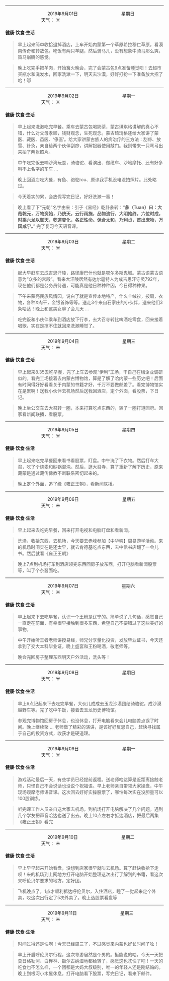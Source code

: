 ***
&nbsp;&nbsp;&nbsp;&nbsp;&nbsp;&nbsp;&nbsp;&nbsp;&nbsp;&nbsp;&nbsp;&nbsp;&nbsp;&nbsp;&nbsp;&nbsp;&nbsp;&nbsp;
&nbsp;&nbsp;&nbsp;&nbsp;&nbsp;&nbsp;&nbsp;&nbsp;&nbsp;&nbsp;&nbsp;&nbsp;&nbsp;&nbsp;           2019年9月01日
&nbsp;&nbsp;&nbsp;&nbsp;&nbsp;&nbsp;&nbsp;&nbsp;&nbsp;&nbsp;&nbsp;&nbsp;&nbsp;&nbsp;&nbsp;&nbsp;&nbsp;&nbsp;
&nbsp;&nbsp;&nbsp;&nbsp;&nbsp;&nbsp;&nbsp;&nbsp;&nbsp;&nbsp;&nbsp;&nbsp;&nbsp;&nbsp;                星期日
&nbsp;&nbsp;&nbsp;&nbsp;&nbsp;&nbsp;&nbsp;&nbsp;&nbsp;&nbsp;&nbsp;&nbsp;&nbsp;&nbsp;&nbsp;&nbsp;&nbsp;&nbsp;
&nbsp;&nbsp;&nbsp;&nbsp;&nbsp;&nbsp;&nbsp;&nbsp;&nbsp;&nbsp;&nbsp;&nbsp;&nbsp;&nbsp;&nbsp;&nbsp;&nbsp;&nbsp;
&nbsp;&nbsp;&nbsp;&nbsp;&nbsp;&nbsp;&nbsp;&nbsp;&nbsp;                                       天气： :sunny:


#### 健康·饮食·生活
>早上起来简单收拾退掉酒店，上车开始内蒙第一个草原希拉穆仁草原，看漠南传奇和转敖包。吃饭有两只羊腿，然后骑马儿，没有想象中骑马那么爽，策马崩腾的感觉。

>晚上吃完手把羊肉，开始篝火晚会，完了会蒙古包9点准备睡觉呗！去超市买瓶水和洗发水，回家洗漱一下，明天去沙漠，好好打扮一下准备放大招了哈！:heart_eyes_cat:


***
&nbsp;&nbsp;&nbsp;&nbsp;&nbsp;&nbsp;&nbsp;&nbsp;&nbsp;&nbsp;&nbsp;&nbsp;&nbsp;&nbsp;&nbsp;&nbsp;&nbsp;&nbsp;
&nbsp;&nbsp;&nbsp;&nbsp;&nbsp;&nbsp;&nbsp;&nbsp;&nbsp;&nbsp;&nbsp;&nbsp;&nbsp;&nbsp;           2019年9月02日
&nbsp;&nbsp;&nbsp;&nbsp;&nbsp;&nbsp;&nbsp;&nbsp;&nbsp;&nbsp;&nbsp;&nbsp;&nbsp;&nbsp;&nbsp;&nbsp;&nbsp;&nbsp;
&nbsp;&nbsp;&nbsp;&nbsp;&nbsp;&nbsp;&nbsp;&nbsp;&nbsp;&nbsp;&nbsp;&nbsp;&nbsp;&nbsp;                星期一
&nbsp;&nbsp;&nbsp;&nbsp;&nbsp;&nbsp;&nbsp;&nbsp;&nbsp;&nbsp;&nbsp;&nbsp;&nbsp;&nbsp;&nbsp;&nbsp;&nbsp;&nbsp;
&nbsp;&nbsp;&nbsp;&nbsp;&nbsp;&nbsp;&nbsp;&nbsp;&nbsp;&nbsp;&nbsp;&nbsp;&nbsp;&nbsp;&nbsp;&nbsp;&nbsp;&nbsp;
&nbsp;&nbsp;&nbsp;&nbsp;&nbsp;&nbsp;&nbsp;&nbsp;&nbsp;                                       天气： :sunny:


#### 健康·饮食·生活
>早上起来洗漱吃完早餐。乘车去蒙古包喝奶茶，蒙古琪琪格讲解的真心不错，什么对父母孝顺，钱财观念，生死观念。蒙古琦琦格还给大家讲了蒙医、藏医、苗医、‘傣医’。给大家讲蒙古族人的病治疗的三方法：刮痧、放雪、针灸，亲自给两个伙伴刮痧，讲解银器使用敲门。我则带来一只弯弓出来拍了两张照片。

>中午吃完饭去响沙湾玩耍，骑骆驼、看演出、做缆车、沙地摩托、还有好多叫不上名字的车车 ...

>晚上回酒店吃大餐，有鱼、骆驼rou、原谅我手机没电没拍照片。此处略过。

>今天着实的累，会放假写完日记，好好洗漱一番！

>晚上看了下“元朝”名字由来：引子《易经》乾卦彖转：“**彖（Tuan）曰：大哉乾元，万物资始，乃统天，云行雨施，品物流行，大明始终，六位时成，时乘六龙以御天，乾道变化，各正性命。保合太和，乃利贞，首出庶物，万国咸宁。**”  完了复习今天语音课。


***
&nbsp;&nbsp;&nbsp;&nbsp;&nbsp;&nbsp;&nbsp;&nbsp;&nbsp;&nbsp;&nbsp;&nbsp;&nbsp;&nbsp;&nbsp;&nbsp;&nbsp;&nbsp;
&nbsp;&nbsp;&nbsp;&nbsp;&nbsp;&nbsp;&nbsp;&nbsp;&nbsp;&nbsp;&nbsp;&nbsp;&nbsp;&nbsp;           2019年9月03日
&nbsp;&nbsp;&nbsp;&nbsp;&nbsp;&nbsp;&nbsp;&nbsp;&nbsp;&nbsp;&nbsp;&nbsp;&nbsp;&nbsp;&nbsp;&nbsp;&nbsp;&nbsp;
&nbsp;&nbsp;&nbsp;&nbsp;&nbsp;&nbsp;&nbsp;&nbsp;&nbsp;&nbsp;&nbsp;&nbsp;&nbsp;&nbsp;                星期二
&nbsp;&nbsp;&nbsp;&nbsp;&nbsp;&nbsp;&nbsp;&nbsp;&nbsp;&nbsp;&nbsp;&nbsp;&nbsp;&nbsp;&nbsp;&nbsp;&nbsp;&nbsp;
&nbsp;&nbsp;&nbsp;&nbsp;&nbsp;&nbsp;&nbsp;&nbsp;&nbsp;&nbsp;&nbsp;&nbsp;&nbsp;&nbsp;&nbsp;&nbsp;&nbsp;&nbsp;
&nbsp;&nbsp;&nbsp;&nbsp;&nbsp;&nbsp;&nbsp;&nbsp;&nbsp;                                       天气： :sunny:


#### 健康·饮食·生活
>起大早赶车去成吉思汗陵，路径康巴什也就是鄂尔多斯鬼城。蒙古语蒙古语意为“众多的宫殿”。看来大汗陵居然有达尔扈特人为成吉思汗守灵792年，现在他们都是公务员待遇，可能真是他日种种种因，今日得种种果。

>下午来蒙亮民族风情园，说白了就是宣传本地特产，什么羊绒衫，披肩，衣物，各种X肉干，金银首饰等等。送走3个来自石家庄的小伙伴，送来他们3条哈达！晚上和这美女聊了会儿天 ...


>吃完饭和小伙伴乘车到酒店放下行李，去大召寺转比啤酒吃零食，回来接着唱歌，实在是撑不住就回来洗漱睡觉了。

***
&nbsp;&nbsp;&nbsp;&nbsp;&nbsp;&nbsp;&nbsp;&nbsp;&nbsp;&nbsp;&nbsp;&nbsp;&nbsp;&nbsp;&nbsp;&nbsp;&nbsp;&nbsp;
&nbsp;&nbsp;&nbsp;&nbsp;&nbsp;&nbsp;&nbsp;&nbsp;&nbsp;&nbsp;&nbsp;&nbsp;&nbsp;&nbsp;           2019年9月04日
&nbsp;&nbsp;&nbsp;&nbsp;&nbsp;&nbsp;&nbsp;&nbsp;&nbsp;&nbsp;&nbsp;&nbsp;&nbsp;&nbsp;&nbsp;&nbsp;&nbsp;&nbsp;
&nbsp;&nbsp;&nbsp;&nbsp;&nbsp;&nbsp;&nbsp;&nbsp;&nbsp;&nbsp;&nbsp;&nbsp;&nbsp;&nbsp;                星期三
&nbsp;&nbsp;&nbsp;&nbsp;&nbsp;&nbsp;&nbsp;&nbsp;&nbsp;&nbsp;&nbsp;&nbsp;&nbsp;&nbsp;&nbsp;&nbsp;&nbsp;&nbsp;
&nbsp;&nbsp;&nbsp;&nbsp;&nbsp;&nbsp;&nbsp;&nbsp;&nbsp;&nbsp;&nbsp;&nbsp;&nbsp;&nbsp;&nbsp;&nbsp;&nbsp;&nbsp;
&nbsp;&nbsp;&nbsp;&nbsp;&nbsp;&nbsp;&nbsp;&nbsp;&nbsp;                                       天气： :sunny:


#### 健康·饮食·生活
>早上起来8.35去吃早餐，完了上车去参观“伊利”工场，干自己在租企业调研似的。看完工场接着去内蒙古博物馆，算是了解了哈内蒙一些历史吧！后面有时间得好好看看关于内蒙的书籍才好，千万不要做邮差了。看完博物馆实在是累啊！送我小伙伴去机场然后送我回酒店，定个外面，看股票，下日记。

>晚上坐公交车去大召转一圈，本来打算吃点东西的，转了一圈打道回府。回家看新闻联播，看股票。


***
&nbsp;&nbsp;&nbsp;&nbsp;&nbsp;&nbsp;&nbsp;&nbsp;&nbsp;&nbsp;&nbsp;&nbsp;&nbsp;&nbsp;&nbsp;&nbsp;&nbsp;&nbsp;
&nbsp;&nbsp;&nbsp;&nbsp;&nbsp;&nbsp;&nbsp;&nbsp;&nbsp;&nbsp;&nbsp;&nbsp;&nbsp;&nbsp;           2019年9月05日
&nbsp;&nbsp;&nbsp;&nbsp;&nbsp;&nbsp;&nbsp;&nbsp;&nbsp;&nbsp;&nbsp;&nbsp;&nbsp;&nbsp;&nbsp;&nbsp;&nbsp;&nbsp;
&nbsp;&nbsp;&nbsp;&nbsp;&nbsp;&nbsp;&nbsp;&nbsp;&nbsp;&nbsp;&nbsp;&nbsp;&nbsp;&nbsp;                星期四
&nbsp;&nbsp;&nbsp;&nbsp;&nbsp;&nbsp;&nbsp;&nbsp;&nbsp;&nbsp;&nbsp;&nbsp;&nbsp;&nbsp;&nbsp;&nbsp;&nbsp;&nbsp;
&nbsp;&nbsp;&nbsp;&nbsp;&nbsp;&nbsp;&nbsp;&nbsp;&nbsp;&nbsp;&nbsp;&nbsp;&nbsp;&nbsp;&nbsp;&nbsp;&nbsp;&nbsp;
&nbsp;&nbsp;&nbsp;&nbsp;&nbsp;&nbsp;&nbsp;&nbsp;&nbsp;                                       天气： :sunny:


#### 健康·饮食·生活
>早上起来吃完早餐回来看书看股票，盯盘。中午洗了下衣物。然后打车大召，吃了个烧麦和砂锅混沌。然后，逛大召寺，算了重新了解下历史，原来藏蒙是通过藏传佛教不断联系密切起来的。

>晚上定个外面，追了级《雍正王朝》，看新闻联播。


***
&nbsp;&nbsp;&nbsp;&nbsp;&nbsp;&nbsp;&nbsp;&nbsp;&nbsp;&nbsp;&nbsp;&nbsp;&nbsp;&nbsp;&nbsp;&nbsp;&nbsp;&nbsp;
&nbsp;&nbsp;&nbsp;&nbsp;&nbsp;&nbsp;&nbsp;&nbsp;&nbsp;&nbsp;&nbsp;&nbsp;&nbsp;&nbsp;           2019年9月06日
&nbsp;&nbsp;&nbsp;&nbsp;&nbsp;&nbsp;&nbsp;&nbsp;&nbsp;&nbsp;&nbsp;&nbsp;&nbsp;&nbsp;&nbsp;&nbsp;&nbsp;&nbsp;
&nbsp;&nbsp;&nbsp;&nbsp;&nbsp;&nbsp;&nbsp;&nbsp;&nbsp;&nbsp;&nbsp;&nbsp;&nbsp;&nbsp;                星期五
&nbsp;&nbsp;&nbsp;&nbsp;&nbsp;&nbsp;&nbsp;&nbsp;&nbsp;&nbsp;&nbsp;&nbsp;&nbsp;&nbsp;&nbsp;&nbsp;&nbsp;&nbsp;
&nbsp;&nbsp;&nbsp;&nbsp;&nbsp;&nbsp;&nbsp;&nbsp;&nbsp;&nbsp;&nbsp;&nbsp;&nbsp;&nbsp;&nbsp;&nbsp;&nbsp;&nbsp;
&nbsp;&nbsp;&nbsp;&nbsp;&nbsp;&nbsp;&nbsp;&nbsp;&nbsp;                                       天气： :sunny:


#### 健康·饮食·生活
>早上起来去吃完早餐，回来打开电视和电脑盯盘和看新闻。

>洗澡，收拾东西，去机场，今天要去赤峰参加【中华魂】周易游学活动。来的机场时间实在是还太早，就去肯德基吃点东西，去中信书店翻了一会儿书。然后就看《雍正王朝》

>晚上7点到机场打车到酒店领完东西回房子放东西，打开电脑看新闻股票等，叫了个杂酱面吃。



***
&nbsp;&nbsp;&nbsp;&nbsp;&nbsp;&nbsp;&nbsp;&nbsp;&nbsp;&nbsp;&nbsp;&nbsp;&nbsp;&nbsp;&nbsp;&nbsp;&nbsp;&nbsp;
&nbsp;&nbsp;&nbsp;&nbsp;&nbsp;&nbsp;&nbsp;&nbsp;&nbsp;&nbsp;&nbsp;&nbsp;&nbsp;&nbsp;           2019年9月07日
&nbsp;&nbsp;&nbsp;&nbsp;&nbsp;&nbsp;&nbsp;&nbsp;&nbsp;&nbsp;&nbsp;&nbsp;&nbsp;&nbsp;&nbsp;&nbsp;&nbsp;&nbsp;
&nbsp;&nbsp;&nbsp;&nbsp;&nbsp;&nbsp;&nbsp;&nbsp;&nbsp;&nbsp;&nbsp;&nbsp;&nbsp;&nbsp;                星期六
&nbsp;&nbsp;&nbsp;&nbsp;&nbsp;&nbsp;&nbsp;&nbsp;&nbsp;&nbsp;&nbsp;&nbsp;&nbsp;&nbsp;&nbsp;&nbsp;&nbsp;&nbsp;
&nbsp;&nbsp;&nbsp;&nbsp;&nbsp;&nbsp;&nbsp;&nbsp;&nbsp;&nbsp;&nbsp;&nbsp;&nbsp;&nbsp;&nbsp;&nbsp;&nbsp;&nbsp;
&nbsp;&nbsp;&nbsp;&nbsp;&nbsp;&nbsp;&nbsp;&nbsp;&nbsp;                                       天气： :sunny:


#### 健康·饮食·生活
>早上起来下去吃早餐，认识一个王粉是辽宁的。简单说了几句话，感觉自己一直走在前面，有幸很早接触到很多东西，希望自己不要错过了这些美好的事物。

>中午开始听王者老师讲授易经，师兄分享量化投资，发放毕业证书，今天还拿到了交大本科毕业证。晚上盛宴和王粉喝酒，敬老师等。

>晚会完回房子整理东西明天户外活动，洗头等！



***
&nbsp;&nbsp;&nbsp;&nbsp;&nbsp;&nbsp;&nbsp;&nbsp;&nbsp;&nbsp;&nbsp;&nbsp;&nbsp;&nbsp;&nbsp;&nbsp;&nbsp;&nbsp;
&nbsp;&nbsp;&nbsp;&nbsp;&nbsp;&nbsp;&nbsp;&nbsp;&nbsp;&nbsp;&nbsp;&nbsp;&nbsp;&nbsp;           2019年9月08日
&nbsp;&nbsp;&nbsp;&nbsp;&nbsp;&nbsp;&nbsp;&nbsp;&nbsp;&nbsp;&nbsp;&nbsp;&nbsp;&nbsp;&nbsp;&nbsp;&nbsp;&nbsp;
&nbsp;&nbsp;&nbsp;&nbsp;&nbsp;&nbsp;&nbsp;&nbsp;&nbsp;&nbsp;&nbsp;&nbsp;&nbsp;&nbsp;                星期日
&nbsp;&nbsp;&nbsp;&nbsp;&nbsp;&nbsp;&nbsp;&nbsp;&nbsp;&nbsp;&nbsp;&nbsp;&nbsp;&nbsp;&nbsp;&nbsp;&nbsp;&nbsp;
&nbsp;&nbsp;&nbsp;&nbsp;&nbsp;&nbsp;&nbsp;&nbsp;&nbsp;&nbsp;&nbsp;&nbsp;&nbsp;&nbsp;&nbsp;&nbsp;&nbsp;&nbsp;
&nbsp;&nbsp;&nbsp;&nbsp;&nbsp;&nbsp;&nbsp;&nbsp;&nbsp;                                       天气： :sunny:


#### 健康·饮食·生活
>早上6点记起来下去吃完早餐，大伙儿成成去玉龙沙漠团结骑骆驼，成沙漠越野车等。完了吃中午饭，接着去玉龙历史博物馆。

>参观完博物馆回房子休息，也没休息，打开电脑看来会儿电脑差点误了时间。晚上继续聚 ... 老师做了精彩的演讲，是该好好反思自己，赶快寻找属于自己的投资方式，收获才是硬道理。


***
&nbsp;&nbsp;&nbsp;&nbsp;&nbsp;&nbsp;&nbsp;&nbsp;&nbsp;&nbsp;&nbsp;&nbsp;&nbsp;&nbsp;&nbsp;&nbsp;&nbsp;&nbsp;
&nbsp;&nbsp;&nbsp;&nbsp;&nbsp;&nbsp;&nbsp;&nbsp;&nbsp;&nbsp;&nbsp;&nbsp;&nbsp;&nbsp;           2019年9月09日
&nbsp;&nbsp;&nbsp;&nbsp;&nbsp;&nbsp;&nbsp;&nbsp;&nbsp;&nbsp;&nbsp;&nbsp;&nbsp;&nbsp;&nbsp;&nbsp;&nbsp;&nbsp;
&nbsp;&nbsp;&nbsp;&nbsp;&nbsp;&nbsp;&nbsp;&nbsp;&nbsp;&nbsp;&nbsp;&nbsp;&nbsp;&nbsp;                星期一
&nbsp;&nbsp;&nbsp;&nbsp;&nbsp;&nbsp;&nbsp;&nbsp;&nbsp;&nbsp;&nbsp;&nbsp;&nbsp;&nbsp;&nbsp;&nbsp;&nbsp;&nbsp;
&nbsp;&nbsp;&nbsp;&nbsp;&nbsp;&nbsp;&nbsp;&nbsp;&nbsp;&nbsp;&nbsp;&nbsp;&nbsp;&nbsp;&nbsp;&nbsp;&nbsp;&nbsp;
&nbsp;&nbsp;&nbsp;&nbsp;&nbsp;&nbsp;&nbsp;&nbsp;&nbsp;                                       天气： :sunny:


#### 健康·饮食·生活
>游戏活动最后一天，有些学员已经提前返程。送老师哈达算是近距离接触老师，只怪自己不会说话也没说个祝福语。早上老师亲自带领大家操盘，中午现场观摩老师语音课。这次回去好好实操股票了，哪怕每次实在没胆量可以100股训练。

>听完课工作人员亲自送大家去机场，到机场打开电脑解决了几个问题。遇到几个学友把声音哈达也送了出去。晚上10点左右才抵达酒店，把最后两集《雍正王朝》看完



***
&nbsp;&nbsp;&nbsp;&nbsp;&nbsp;&nbsp;&nbsp;&nbsp;&nbsp;&nbsp;&nbsp;&nbsp;&nbsp;&nbsp;&nbsp;&nbsp;&nbsp;&nbsp;
&nbsp;&nbsp;&nbsp;&nbsp;&nbsp;&nbsp;&nbsp;&nbsp;&nbsp;&nbsp;&nbsp;&nbsp;&nbsp;&nbsp;           2019年9月10日
&nbsp;&nbsp;&nbsp;&nbsp;&nbsp;&nbsp;&nbsp;&nbsp;&nbsp;&nbsp;&nbsp;&nbsp;&nbsp;&nbsp;&nbsp;&nbsp;&nbsp;&nbsp;
&nbsp;&nbsp;&nbsp;&nbsp;&nbsp;&nbsp;&nbsp;&nbsp;&nbsp;&nbsp;&nbsp;&nbsp;&nbsp;&nbsp;                星期二
&nbsp;&nbsp;&nbsp;&nbsp;&nbsp;&nbsp;&nbsp;&nbsp;&nbsp;&nbsp;&nbsp;&nbsp;&nbsp;&nbsp;&nbsp;&nbsp;&nbsp;&nbsp;
&nbsp;&nbsp;&nbsp;&nbsp;&nbsp;&nbsp;&nbsp;&nbsp;&nbsp;&nbsp;&nbsp;&nbsp;&nbsp;&nbsp;&nbsp;&nbsp;&nbsp;&nbsp;
&nbsp;&nbsp;&nbsp;&nbsp;&nbsp;&nbsp;&nbsp;&nbsp;&nbsp;                                       天气： :sunny:


#### 健康·饮食·生活
>早上早早起来开始看盘，没想到店家很早就叫去机场。算了赶快收拾下走呗！来的机场到上网地方打开电脑开始整理这次出行了解到的书籍，看这次来呼伦贝尔要求的地方，定好团。

>飞机晚点了，1点才顺利抵达呼伦贝尔，入住酒店，睡了一觉起来定个外卖，哎这次出行定了5次外卖了。晚上选股票看盘等



***
&nbsp;&nbsp;&nbsp;&nbsp;&nbsp;&nbsp;&nbsp;&nbsp;&nbsp;&nbsp;&nbsp;&nbsp;&nbsp;&nbsp;&nbsp;&nbsp;&nbsp;&nbsp;
&nbsp;&nbsp;&nbsp;&nbsp;&nbsp;&nbsp;&nbsp;&nbsp;&nbsp;&nbsp;&nbsp;&nbsp;&nbsp;&nbsp;           2019年9月11日
&nbsp;&nbsp;&nbsp;&nbsp;&nbsp;&nbsp;&nbsp;&nbsp;&nbsp;&nbsp;&nbsp;&nbsp;&nbsp;&nbsp;&nbsp;&nbsp;&nbsp;&nbsp;
&nbsp;&nbsp;&nbsp;&nbsp;&nbsp;&nbsp;&nbsp;&nbsp;&nbsp;&nbsp;&nbsp;&nbsp;&nbsp;&nbsp;                星期三
&nbsp;&nbsp;&nbsp;&nbsp;&nbsp;&nbsp;&nbsp;&nbsp;&nbsp;&nbsp;&nbsp;&nbsp;&nbsp;&nbsp;&nbsp;&nbsp;&nbsp;&nbsp;
&nbsp;&nbsp;&nbsp;&nbsp;&nbsp;&nbsp;&nbsp;&nbsp;&nbsp;&nbsp;&nbsp;&nbsp;&nbsp;&nbsp;&nbsp;&nbsp;&nbsp;&nbsp;
&nbsp;&nbsp;&nbsp;&nbsp;&nbsp;&nbsp;&nbsp;&nbsp;&nbsp;                                       天气： :sunny:


#### 健康·饮食·生活
>时间过得还是快啊！今天已经周三了，不过感觉来内蒙也好长时间了吆！

>早上开启呼伦贝尔行程，这次导游居然是个男的。挺能说的哈。今天一天把莫日格勒河、白桦林、额尔古纳湿地都给转了，感觉这也忒快了吧！一天的吃食也不怎么样，一个团都是大妈大叔级别，唯一的年轻人还是刚结婚的。晚上到根河小木屋休息，打开电脑看下股票，写完日记，看来下邮件。